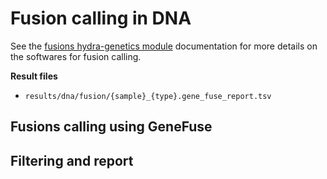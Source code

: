 # Fusion calling in DNA
See the [fusions hydra-genetics module](https://snv_indels.readthedocs.io/en/latest/) documentation for more details on the softwares for fusion calling.

**Result files**

* `results/dna/fusion/{sample}_{type}.gene_fuse_report.tsv`

## Fusions calling using GeneFuse

## Filtering and report
